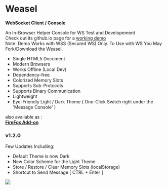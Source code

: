 # Weasel
**WebSocket Client / Console**   

An In-Browser Helper Console for WS Test and Developement    
Check out its github.io page for a [working demo](https://mhgolkar.github.io/Weasel/)  
Note: Demo Works with WSS (Secured WS) Only. To Use with WS You May Fork/Download the Weasel.  

* Single HTML5 Document  
* Modern Browsers  
* Works Offline (Local Dev)  
* Dependency-free  
* Colorized Memory Slots  
* Supports Sub-Protocols  
* Supports Binary Communication  
* Lightweight  
* Eye-Friendly Light / Dark Theme ( One-Click Switch right under the 'Message Console' )  
  
also available as :  
**[FireFox Add-on](https://addons.mozilla.org/en-US/firefox/addon/websocket-weasel/)**  

### v1.2.0
Few Updates Including:  
- Default Theme is now Dark  
- New Color Scheme for the Light Theme  
- Store / Restore / Clear Memory Slots (localStorage)
- Shortcut to Send Message [ CTRL + Enter ]  

[![](https://raw.githubusercontent.com/mhgolkar/Weasel/gh-pages/websocket-weasel-in-action.png)](https://mhgolkar.github.io/Weasel/) 
